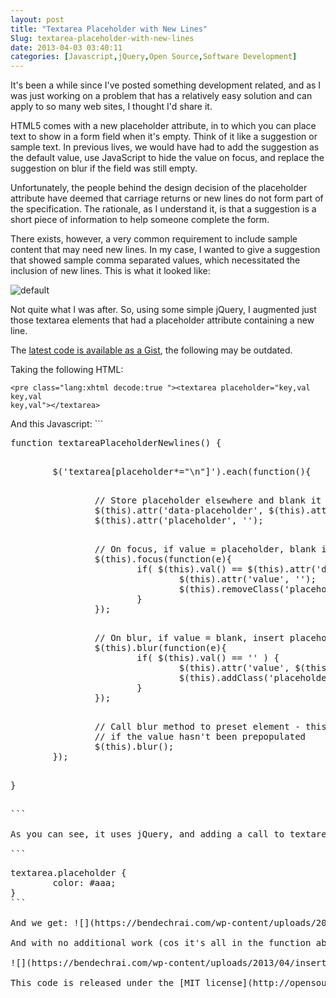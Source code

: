 ```yaml
---
layout: post
title: "Textarea Placeholder with New Lines"
Slug: textarea-placeholder-with-new-lines
date: 2013-04-03 03:40:11
categories: [Javascript,jQuery,Open Source,Software Development]
---
```

It's been a while since I've posted something development related, and as I was just working on a problem that has a relatively easy solution and can apply to so many web sites, I thought I'd share it.

HTML5 comes with a new placeholder attribute, in to which you can place text to show in a form field when it's empty. Think of it like a suggestion or sample text. In previous lives, we would have had to add the suggestion as the default value, use JavaScript to hide the value on focus, and replace the suggestion on blur if the field was still empty.

Unfortunately, the people behind the design decision of the placeholder attribute have deemed that carriage returns or new lines do not form part of the specification. The rationale, as I understand it, is that a suggestion is a short piece of information to help someone complete the form.

There exists, however, a very common requirement to include sample content that may need new lines. In my case, I wanted to give a suggestion that showed sample comma separated values, which necessitated the inclusion of new lines. This is what it looked like:

![default](https://bendechrai.com/wp-content/uploads/2013/04/default.png)

Not quite what I was after. So, using some simple jQuery, I augmented just those textarea elements that had a placeholder attribute containing a new line.

The [latest code is available as a Gist](https://gist.github.com/bendechrai/545e70d4555fe8d029fd), the following may be outdated.

Taking the following HTML:

```
<pre class="lang:xhtml decode:true "><textarea placeholder="key,val
key,val
key,val"></textarea>
```

And this Javascript: ```
<pre class="lang:js decode:true">function textareaPlaceholderNewlines() {

<p>        $('textarea[placeholder*="\n"]').each(function(){

</p><p>                // Store placeholder elsewhere and blank it
                $(this).attr('data-placeholder', $(this).attr('placeholder'));
                $(this).attr('placeholder', '');

</p><p>                // On focus, if value = placeholder, blank it
                $(this).focus(function(e){      
                        if( $(this).val() == $(this).attr('data-placeholder') ) {
                                $(this).attr('value', '');
                                $(this).removeClass('placeholder');
                        }               
                });                     

</p><p>                // On blur, if value = blank, insert placeholder
                $(this).blur(function(e){
                        if( $(this).val() == '' ) {
                                $(this).attr('value', $(this).attr('data-placeholder'));
                                $(this).addClass('placeholder');
                        }
                });             

</p><p>                // Call blur method to preset element - this will insert the placeholder
                // if the value hasn't been prepopulated
                $(this).blur();
        });

</p><p>}</p>
```

As you can see, it uses jQuery, and adding a call to textareaPlaceholderNewlines() in your body ready block will target all applicable elements on the page. (Note that it won't automatically target new elements that would match the CSS selector criteria that are added to the DOM dynamically after initial render.) A final little touch of CSS:

```
<pre class="lang:css decode:true">textarea.placeholder {  
        color: #aaa;            
}
```

And we get: ![](https://bendechrai.com/wp-content/uploads/2013/04/new-placeholder.png)

And with no additional work (cos it's all in the function above), when you click on or tab to the element, and type away, it looks like a very normal textarea:

![](https://bendechrai.com/wp-content/uploads/2013/04/inserted-text.png)

This code is released under the [MIT license](http://opensource.org/licenses/MIT), but if you use this anywhere, I'd love you to say hi in the comments...

